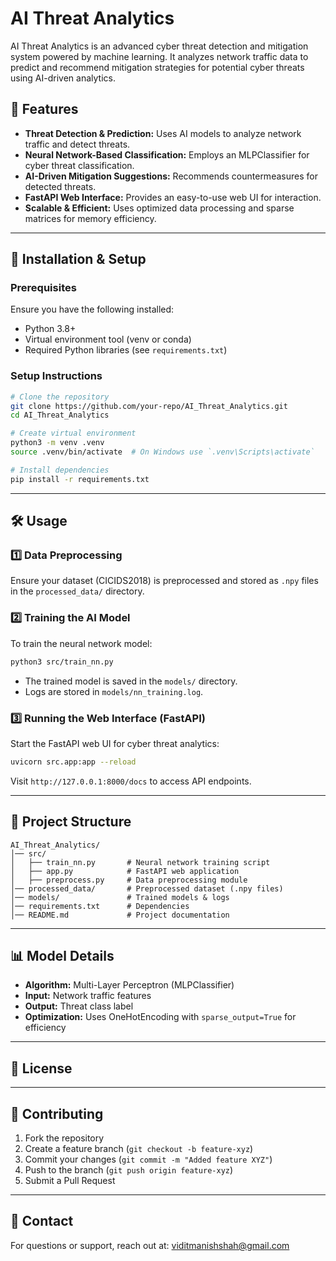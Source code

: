 # AI Threat Analytics

AI Threat Analytics is an advanced cyber threat detection and mitigation system powered by machine learning. It analyzes network traffic data to predict and recommend mitigation strategies for potential cyber threats using AI-driven analytics.

## 📌 Features
- **Threat Detection & Prediction:** Uses AI models to analyze network traffic and detect threats.
- **Neural Network-Based Classification:** Employs an MLPClassifier for cyber threat classification.
- **AI-Driven Mitigation Suggestions:** Recommends countermeasures for detected threats.
- **FastAPI Web Interface:** Provides an easy-to-use web UI for interaction.
- **Scalable & Efficient:** Uses optimized data processing and sparse matrices for memory efficiency.

---

## 🚀 Installation & Setup

### Prerequisites
Ensure you have the following installed:
- Python 3.8+
- Virtual environment tool (venv or conda)
- Required Python libraries (see `requirements.txt`)

### Setup Instructions
```bash
# Clone the repository
git clone https://github.com/your-repo/AI_Threat_Analytics.git
cd AI_Threat_Analytics

# Create virtual environment
python3 -m venv .venv
source .venv/bin/activate  # On Windows use `.venv\Scripts\activate`

# Install dependencies
pip install -r requirements.txt
```

---

## 🛠 Usage

### 1️⃣ Data Preprocessing
Ensure your dataset (CICIDS2018) is preprocessed and stored as `.npy` files in the `processed_data/` directory.

### 2️⃣ Training the AI Model
To train the neural network model:
```bash
python3 src/train_nn.py
```
- The trained model is saved in the `models/` directory.
- Logs are stored in `models/nn_training.log`.

### 3️⃣ Running the Web Interface (FastAPI)
Start the FastAPI web UI for cyber threat analytics:
```bash
uvicorn src.app:app --reload
```
Visit `http://127.0.0.1:8000/docs` to access API endpoints.

---

## 📂 Project Structure
```
AI_Threat_Analytics/
│── src/
│   ├── train_nn.py       # Neural network training script
│   ├── app.py            # FastAPI web application
│   ├── preprocess.py     # Data preprocessing module
│── processed_data/       # Preprocessed dataset (.npy files)
│── models/               # Trained models & logs
│── requirements.txt      # Dependencies
│── README.md             # Project documentation
```

---

## 📊 Model Details
- **Algorithm:** Multi-Layer Perceptron (MLPClassifier)
- **Input:** Network traffic features
- **Output:** Threat class label
- **Optimization:** Uses OneHotEncoding with `sparse_output=True` for efficiency

---

## 📄 License


---

## 🤝 Contributing
1. Fork the repository
2. Create a feature branch (`git checkout -b feature-xyz`)
3. Commit your changes (`git commit -m "Added feature XYZ"`)
4. Push to the branch (`git push origin feature-xyz`)
5. Submit a Pull Request

---

## 📧 Contact
For questions or support, reach out at: [viditmanishshah@gmail.com](mailto:viditmanishshah@gmail.com)

